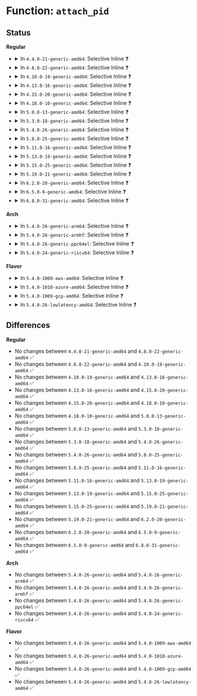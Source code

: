 # Function: <code>attach_pid</code>

## Status
<b>Regular</b>
<ul>
<li>
<details>
<summary>In <code>4.4.0-21-generic-amd64</code>: Selective Inline ❓</summary>

```c
void attach_pid(struct task_struct * task, enum pid_type type)
```

```json
{
  "name": "attach_pid",
  "collision_type": "Unique Global",
  "inline_type": "Selective",
  "funcs": [
    {
      "addr": 18446744071579493856,
      "name": "attach_pid",
      "external": true,
      "loc": "kernel/pid.c:389",
      "file": "kernel/pid.c",
      "inline": "not declared, inlined",
      "caller_inline": [
        "kernel/pid.c:change_pid"
      ],
      "caller_func": [
        "kernel/fork.c:copy_process",
        "kernel/fork.c:copy_process",
        "kernel/fork.c:copy_process"
      ]
    }
  ],
  "symbols": [
    {
      "addr": 18446744071579493856,
      "name": "attach_pid",
      "section": ".text",
      "bind": "STB_GLOBAL",
      "size": 80
    }
  ]
}
```
</details>
</li>
<li>
<details>
<summary>In <code>4.8.0-22-generic-amd64</code>: Selective Inline ❓</summary>

```c
void attach_pid(struct task_struct * task, enum pid_type type)
```

```json
{
  "name": "attach_pid",
  "collision_type": "Unique Global",
  "inline_type": "Selective",
  "funcs": [
    {
      "addr": 18446744071579507974,
      "name": "attach_pid",
      "external": true,
      "loc": "kernel/pid.c:389",
      "file": "kernel/pid.c",
      "inline": "not declared, inlined",
      "caller_inline": [
        "kernel/pid.c:change_pid"
      ],
      "caller_func": []
    }
  ],
  "symbols": [
    {
      "addr": 18446744071579507840,
      "name": "attach_pid",
      "section": ".text",
      "bind": "STB_GLOBAL",
      "size": 76
    }
  ]
}
```
</details>
</li>
<li>
<details>
<summary>In <code>4.10.0-19-generic-amd64</code>: Selective Inline ❓</summary>

```c
void attach_pid(struct task_struct * task, enum pid_type type)
```

```json
{
  "name": "attach_pid",
  "collision_type": "Unique Global",
  "inline_type": "Selective",
  "funcs": [
    {
      "addr": 18446744071579528646,
      "name": "attach_pid",
      "external": true,
      "loc": "kernel/pid.c:389",
      "file": "kernel/pid.c",
      "inline": "not declared, inlined",
      "caller_inline": [
        "kernel/pid.c:change_pid"
      ],
      "caller_func": []
    }
  ],
  "symbols": [
    {
      "addr": 18446744071579528512,
      "name": "attach_pid",
      "section": ".text",
      "bind": "STB_GLOBAL",
      "size": 76
    }
  ]
}
```
</details>
</li>
<li>
<details>
<summary>In <code>4.13.0-16-generic-amd64</code>: Selective Inline ❓</summary>

```c
void attach_pid(struct task_struct * task, enum pid_type type)
```

```json
{
  "name": "attach_pid",
  "collision_type": "Unique Global",
  "inline_type": "Selective",
  "funcs": [
    {
      "addr": 18446744071579516166,
      "name": "attach_pid",
      "external": true,
      "loc": "kernel/pid.c:390",
      "file": "kernel/pid.c",
      "inline": "not declared, inlined",
      "caller_inline": [
        "kernel/pid.c:change_pid"
      ],
      "caller_func": []
    }
  ],
  "symbols": [
    {
      "addr": 18446744071579516032,
      "name": "attach_pid",
      "section": ".text",
      "bind": "STB_GLOBAL",
      "size": 76
    }
  ]
}
```
</details>
</li>
<li>
<details>
<summary>In <code>4.15.0-20-generic-amd64</code>: Selective Inline ❓</summary>

```c
void attach_pid(struct task_struct * task, enum pid_type type)
```

```json
{
  "name": "attach_pid",
  "collision_type": "Unique Global",
  "inline_type": "Selective",
  "funcs": [
    {
      "addr": 18446744071579542262,
      "name": "attach_pid",
      "external": true,
      "loc": "kernel/pid.c:259",
      "file": "kernel/pid.c",
      "inline": "not declared, inlined",
      "caller_inline": [
        "kernel/pid.c:change_pid"
      ],
      "caller_func": []
    }
  ],
  "symbols": [
    {
      "addr": 18446744071579542128,
      "name": "attach_pid",
      "section": ".text",
      "bind": "STB_GLOBAL",
      "size": 76
    }
  ]
}
```
</details>
</li>
<li>
<details>
<summary>In <code>4.18.0-10-generic-amd64</code>: Selective Inline ❓</summary>

```c
void attach_pid(struct task_struct * task, enum pid_type type)
```

```json
{
  "name": "attach_pid",
  "collision_type": "Unique Global",
  "inline_type": "Selective",
  "funcs": [
    {
      "addr": 18446744071579569926,
      "name": "attach_pid",
      "external": true,
      "loc": "kernel/pid.c:271",
      "file": "kernel/pid.c",
      "inline": "not declared, inlined",
      "caller_inline": [
        "kernel/pid.c:change_pid"
      ],
      "caller_func": []
    }
  ],
  "symbols": [
    {
      "addr": 18446744071579569792,
      "name": "attach_pid",
      "section": ".text",
      "bind": "STB_GLOBAL",
      "size": 76
    }
  ]
}
```
</details>
</li>
<li>
<details>
<summary>In <code>5.0.0-13-generic-amd64</code>: Selective Inline ❓</summary>

```c
void attach_pid(struct task_struct * task, enum pid_type type)
```

```json
{
  "name": "attach_pid",
  "collision_type": "Unique Global",
  "inline_type": "Selective",
  "funcs": [
    {
      "addr": 18446744071579607078,
      "name": "attach_pid",
      "external": true,
      "loc": "kernel/pid.c:280",
      "file": "kernel/pid.c",
      "inline": "not declared, inlined",
      "caller_inline": [
        "kernel/pid.c:change_pid"
      ],
      "caller_func": []
    }
  ],
  "symbols": [
    {
      "addr": 18446744071579606912,
      "name": "attach_pid",
      "section": ".text",
      "bind": "STB_GLOBAL",
      "size": 101
    }
  ]
}
```
</details>
</li>
<li>
<details>
<summary>In <code>5.3.0-18-generic-amd64</code>: Selective Inline ❓</summary>

```c
void attach_pid(struct task_struct * task, enum pid_type type)
```

```json
{
  "name": "attach_pid",
  "collision_type": "Unique Global",
  "inline_type": "Selective",
  "funcs": [
    {
      "addr": 18446744071579631414,
      "name": "attach_pid",
      "external": true,
      "loc": "kernel/pid.c:283",
      "file": "kernel/pid.c",
      "inline": "not declared, inlined",
      "caller_inline": [
        "kernel/pid.c:change_pid"
      ],
      "caller_func": [
        "kernel/fork.c:copy_process",
        "kernel/fork.c:copy_process",
        "kernel/fork.c:copy_process",
        "kernel/fork.c:copy_process"
      ]
    }
  ],
  "symbols": [
    {
      "addr": 18446744071579631248,
      "name": "attach_pid",
      "section": ".text",
      "bind": "STB_GLOBAL",
      "size": 100
    }
  ]
}
```
</details>
</li>
<li>
<details>
<summary>In <code>5.4.0-26-generic-amd64</code>: Selective Inline ❓</summary>

```c
void attach_pid(struct task_struct * task, enum pid_type type)
```

```json
{
  "name": "attach_pid",
  "collision_type": "Unique Global",
  "inline_type": "Selective",
  "funcs": [
    {
      "addr": 18446744071579656966,
      "name": "attach_pid",
      "external": true,
      "loc": "kernel/pid.c:283",
      "file": "kernel/pid.c",
      "inline": "not declared, inlined",
      "caller_inline": [
        "kernel/pid.c:change_pid"
      ],
      "caller_func": [
        "kernel/fork.c:copy_process",
        "kernel/fork.c:copy_process",
        "kernel/fork.c:copy_process",
        "kernel/fork.c:copy_process"
      ]
    }
  ],
  "symbols": [
    {
      "addr": 18446744071579656800,
      "name": "attach_pid",
      "section": ".text",
      "bind": "STB_GLOBAL",
      "size": 101
    }
  ]
}
```
</details>
</li>
<li>
<details>
<summary>In <code>5.8.0-25-generic-amd64</code>: Selective Inline ❓</summary>

```c
void attach_pid(struct task_struct * task, enum pid_type type)
```

```json
{
  "name": "attach_pid",
  "collision_type": "Unique Global",
  "inline_type": "Selective",
  "funcs": [
    {
      "addr": 18446744071579689336,
      "name": "attach_pid",
      "external": true,
      "loc": "kernel/pid.c:330",
      "file": "kernel/pid.c",
      "inline": "not declared, inlined",
      "caller_inline": [
        "kernel/pid.c:change_pid"
      ],
      "caller_func": [
        "kernel/fork.c:copy_process",
        "kernel/fork.c:copy_process",
        "kernel/fork.c:copy_process",
        "kernel/fork.c:copy_process"
      ]
    }
  ],
  "symbols": [
    {
      "addr": 18446744071579689184,
      "name": "attach_pid",
      "section": ".text",
      "bind": "STB_GLOBAL",
      "size": 88
    }
  ]
}
```
</details>
</li>
<li>
<details>
<summary>In <code>5.11.0-16-generic-amd64</code>: Selective Inline ❓</summary>

```c
void attach_pid(struct task_struct * task, enum pid_type type)
```

```json
{
  "name": "attach_pid",
  "collision_type": "Unique Global",
  "inline_type": "Selective",
  "funcs": [
    {
      "addr": 18446744071579667528,
      "name": "attach_pid",
      "external": true,
      "loc": "kernel/pid.c:331",
      "file": "kernel/pid.c",
      "inline": "not declared, inlined",
      "caller_inline": [
        "kernel/pid.c:change_pid"
      ],
      "caller_func": [
        "kernel/fork.c:copy_process",
        "kernel/fork.c:copy_process",
        "kernel/fork.c:copy_process",
        "kernel/fork.c:copy_process"
      ]
    }
  ],
  "symbols": [
    {
      "addr": 18446744071579667376,
      "name": "attach_pid",
      "section": ".text",
      "bind": "STB_GLOBAL",
      "size": 92
    }
  ]
}
```
</details>
</li>
<li>
<details>
<summary>In <code>5.13.0-19-generic-amd64</code>: Selective Inline ❓</summary>

```c
void attach_pid(struct task_struct * task, enum pid_type type)
```

```json
{
  "name": "attach_pid",
  "collision_type": "Unique Global",
  "inline_type": "Selective",
  "funcs": [
    {
      "addr": 18446744071579674344,
      "name": "attach_pid",
      "external": true,
      "loc": "kernel/pid.c:331",
      "file": "kernel/pid.c",
      "inline": "not declared, inlined",
      "caller_inline": [
        "kernel/pid.c:change_pid"
      ],
      "caller_func": [
        "kernel/fork.c:copy_process",
        "kernel/fork.c:copy_process",
        "kernel/fork.c:copy_process",
        "kernel/fork.c:copy_process"
      ]
    }
  ],
  "symbols": [
    {
      "addr": 18446744071579674192,
      "name": "attach_pid",
      "section": ".text",
      "bind": "STB_GLOBAL",
      "size": 88
    }
  ]
}
```
</details>
</li>
<li>
<details>
<summary>In <code>5.15.0-25-generic-amd64</code>: Selective Inline ❓</summary>

```c
void attach_pid(struct task_struct * task, enum pid_type type)
```

```json
{
  "name": "attach_pid",
  "collision_type": "Unique Global",
  "inline_type": "Selective",
  "funcs": [
    {
      "addr": 18446744071579751822,
      "name": "attach_pid",
      "external": true,
      "loc": "kernel/pid.c:331",
      "file": "kernel/pid.c",
      "inline": "not declared, inlined",
      "caller_inline": [
        "kernel/pid.c:change_pid"
      ],
      "caller_func": [
        "kernel/fork.c:copy_process",
        "kernel/fork.c:copy_process",
        "kernel/fork.c:copy_process",
        "kernel/fork.c:copy_process"
      ]
    }
  ],
  "symbols": [
    {
      "addr": 18446744071579751584,
      "name": "attach_pid",
      "section": ".text",
      "bind": "STB_GLOBAL",
      "size": 175
    }
  ]
}
```
</details>
</li>
<li>
<details>
<summary>In <code>5.19.0-21-generic-amd64</code>: Selective Inline ❓</summary>

```c
void attach_pid(struct task_struct * task, enum pid_type type)
```

```json
{
  "name": "attach_pid",
  "collision_type": "Unique Global",
  "inline_type": "Selective",
  "funcs": [
    {
      "addr": 18446744071579856526,
      "name": "attach_pid",
      "external": true,
      "loc": "kernel/pid.c:331",
      "file": "kernel/pid.c",
      "inline": "not declared, inlined",
      "caller_inline": [
        "kernel/pid.c:change_pid"
      ],
      "caller_func": [
        "kernel/fork.c:copy_process",
        "kernel/fork.c:copy_process",
        "kernel/fork.c:copy_process",
        "kernel/fork.c:copy_process"
      ]
    }
  ],
  "symbols": [
    {
      "addr": 18446744071579856272,
      "name": "attach_pid",
      "section": ".text",
      "bind": "STB_GLOBAL",
      "size": 185
    }
  ]
}
```
</details>
</li>
<li>
<details>
<summary>In <code>6.2.0-20-generic-amd64</code>: Selective Inline ❓</summary>

```c
void attach_pid(struct task_struct * task, enum pid_type type)
```

```json
{
  "name": "attach_pid",
  "collision_type": "Unique Global",
  "inline_type": "Selective",
  "funcs": [
    {
      "addr": 18446744071579997612,
      "name": "attach_pid",
      "external": true,
      "loc": "kernel/pid.c:331",
      "file": "kernel/pid.c",
      "inline": "not declared, inlined",
      "caller_inline": [
        "kernel/pid.c:change_pid"
      ],
      "caller_func": [
        "kernel/fork.c:copy_process",
        "kernel/fork.c:copy_process",
        "kernel/fork.c:copy_process",
        "kernel/fork.c:copy_process"
      ]
    }
  ],
  "symbols": [
    {
      "addr": 18446744071579997328,
      "name": "attach_pid",
      "section": ".text",
      "bind": "STB_GLOBAL",
      "size": 190
    }
  ]
}
```
</details>
</li>
<li>
<details>
<summary>In <code>6.5.0-9-generic-amd64</code>: Selective Inline ❓</summary>

```c
void attach_pid(struct task_struct * task, enum pid_type type)
```

```json
{
  "name": "attach_pid",
  "collision_type": "Unique Global",
  "inline_type": "Selective",
  "funcs": [
    {
      "addr": 18446744071580052108,
      "name": "attach_pid",
      "external": true,
      "loc": "kernel/pid.c:334",
      "file": "kernel/pid.c",
      "inline": "not declared, inlined",
      "caller_inline": [
        "kernel/pid.c:change_pid"
      ],
      "caller_func": [
        "kernel/fork.c:copy_process",
        "kernel/fork.c:copy_process",
        "kernel/fork.c:copy_process",
        "kernel/fork.c:copy_process"
      ]
    }
  ],
  "symbols": [
    {
      "addr": 18446744071580051808,
      "name": "attach_pid",
      "section": ".text",
      "bind": "STB_GLOBAL",
      "size": 197
    }
  ]
}
```
</details>
</li>
<li>
<details>
<summary>In <code>6.8.0-31-generic-amd64</code>: Selective Inline ❓</summary>

```c
void attach_pid(struct task_struct * task, enum pid_type type)
```

```json
{
  "name": "attach_pid",
  "collision_type": "Unique Global",
  "inline_type": "Selective",
  "funcs": [
    {
      "addr": 18446744071580094574,
      "name": "attach_pid",
      "external": true,
      "loc": "kernel/pid.c:334",
      "file": "kernel/pid.c",
      "inline": "not declared, inlined",
      "caller_inline": [
        "kernel/pid.c:change_pid"
      ],
      "caller_func": [
        "kernel/fork.c:copy_process",
        "kernel/fork.c:copy_process",
        "kernel/fork.c:copy_process",
        "kernel/fork.c:copy_process"
      ]
    }
  ],
  "symbols": [
    {
      "addr": 18446744071580094288,
      "name": "attach_pid",
      "section": ".text",
      "bind": "STB_GLOBAL",
      "size": 185
    }
  ]
}
```
</details>
</li>
</ul>
<b>Arch</b>
<ul>
<li>
<details>
<summary>In <code>5.4.0-26-generic-arm64</code>: Selective Inline ❓</summary>

```c
void attach_pid(struct task_struct * task, enum pid_type type)
```

```json
{
  "name": "attach_pid",
  "collision_type": "Unique Global",
  "inline_type": "Selective",
  "funcs": [
    {
      "addr": 18446603336490830684,
      "name": "attach_pid",
      "external": true,
      "loc": "kernel/pid.c:283",
      "file": "kernel/pid.c",
      "inline": "not declared, inlined",
      "caller_inline": [
        "kernel/pid.c:change_pid"
      ],
      "caller_func": [
        "kernel/fork.c:copy_process",
        "kernel/fork.c:copy_process",
        "kernel/fork.c:copy_process",
        "kernel/fork.c:copy_process"
      ]
    }
  ],
  "symbols": [
    {
      "addr": 18446603336490830456,
      "name": "attach_pid",
      "section": ".text",
      "bind": "STB_GLOBAL",
      "size": 116
    }
  ]
}
```
</details>
</li>
<li>
<details>
<summary>In <code>5.4.0-26-generic-armhf</code>: Selective Inline ❓</summary>

```c
void attach_pid(struct task_struct * task, enum pid_type type)
```

```json
{
  "name": "attach_pid",
  "collision_type": "Unique Global",
  "inline_type": "Selective",
  "funcs": [
    {
      "addr": 3224861484,
      "name": "attach_pid",
      "external": true,
      "loc": "kernel/pid.c:283",
      "file": "kernel/pid.c",
      "inline": "not declared, inlined",
      "caller_inline": [
        "kernel/pid.c:change_pid"
      ],
      "caller_func": [
        "kernel/fork.c:copy_process",
        "kernel/fork.c:copy_process",
        "kernel/fork.c:copy_process",
        "kernel/fork.c:copy_process"
      ]
    }
  ],
  "symbols": [
    {
      "addr": 3224861328,
      "name": "attach_pid",
      "section": ".text",
      "bind": "STB_GLOBAL",
      "size": 92
    }
  ]
}
```
</details>
</li>
<li>
<details>
<summary>In <code>5.4.0-26-generic-ppc64el</code>: Selective Inline ❓</summary>

```c
void attach_pid(struct task_struct * task, enum pid_type type)
```

```json
{
  "name": "attach_pid",
  "collision_type": "Unique Global",
  "inline_type": "Selective",
  "funcs": [
    {
      "addr": 13835058055283665120,
      "name": "attach_pid",
      "external": true,
      "loc": "kernel/pid.c:283",
      "file": "kernel/pid.c",
      "inline": "not declared, inlined",
      "caller_inline": [
        "kernel/pid.c:change_pid"
      ],
      "caller_func": [
        "kernel/fork.c:copy_process",
        "kernel/fork.c:copy_process",
        "kernel/fork.c:copy_process",
        "kernel/fork.c:copy_process"
      ]
    }
  ],
  "symbols": [
    {
      "addr": 13835058055283664912,
      "name": "attach_pid",
      "section": ".text",
      "bind": "STB_GLOBAL",
      "size": 116
    }
  ]
}
```
</details>
</li>
<li>
<details>
<summary>In <code>5.4.0-24-generic-riscv64</code>: Selective Inline ❓</summary>

```c
void attach_pid(struct task_struct * task, enum pid_type type)
```

```json
{
  "name": "attach_pid",
  "collision_type": "Unique Global",
  "inline_type": "Selective",
  "funcs": [
    {
      "addr": 18446743936271502076,
      "name": "attach_pid",
      "external": true,
      "loc": "kernel/pid.c:283",
      "file": "kernel/pid.c",
      "inline": "not declared, inlined",
      "caller_inline": [
        "kernel/pid.c:change_pid"
      ],
      "caller_func": [
        "kernel/fork.c:copy_process",
        "kernel/fork.c:copy_process",
        "kernel/fork.c:copy_process",
        "kernel/fork.c:copy_process"
      ]
    }
  ],
  "symbols": [
    {
      "addr": 18446743936271501862,
      "name": "attach_pid",
      "section": ".text",
      "bind": "STB_GLOBAL",
      "size": 118
    }
  ]
}
```
</details>
</li>
</ul>
<b>Flavor</b>
<ul>
<li>
<details>
<summary>In <code>5.4.0-1009-aws-amd64</code>: Selective Inline ❓</summary>

```c
void attach_pid(struct task_struct * task, enum pid_type type)
```

```json
{
  "name": "attach_pid",
  "collision_type": "Unique Global",
  "inline_type": "Selective",
  "funcs": [
    {
      "addr": 18446744071579633286,
      "name": "attach_pid",
      "external": true,
      "loc": "kernel/pid.c:283",
      "file": "kernel/pid.c",
      "inline": "not declared, inlined",
      "caller_inline": [
        "kernel/pid.c:change_pid"
      ],
      "caller_func": [
        "kernel/fork.c:copy_process",
        "kernel/fork.c:copy_process",
        "kernel/fork.c:copy_process",
        "kernel/fork.c:copy_process"
      ]
    }
  ],
  "symbols": [
    {
      "addr": 18446744071579633120,
      "name": "attach_pid",
      "section": ".text",
      "bind": "STB_GLOBAL",
      "size": 100
    }
  ]
}
```
</details>
</li>
<li>
<details>
<summary>In <code>5.4.0-1010-azure-amd64</code>: Selective Inline ❓</summary>

```c
void attach_pid(struct task_struct * task, enum pid_type type)
```

```json
{
  "name": "attach_pid",
  "collision_type": "Unique Global",
  "inline_type": "Selective",
  "funcs": [
    {
      "addr": 18446744071579561606,
      "name": "attach_pid",
      "external": true,
      "loc": "kernel/pid.c:283",
      "file": "kernel/pid.c",
      "inline": "not declared, inlined",
      "caller_inline": [
        "kernel/pid.c:change_pid"
      ],
      "caller_func": [
        "kernel/fork.c:copy_process",
        "kernel/fork.c:copy_process",
        "kernel/fork.c:copy_process",
        "kernel/fork.c:copy_process"
      ]
    }
  ],
  "symbols": [
    {
      "addr": 18446744071579561440,
      "name": "attach_pid",
      "section": ".text",
      "bind": "STB_GLOBAL",
      "size": 101
    }
  ]
}
```
</details>
</li>
<li>
<details>
<summary>In <code>5.4.0-1009-gcp-amd64</code>: Selective Inline ❓</summary>

```c
void attach_pid(struct task_struct * task, enum pid_type type)
```

```json
{
  "name": "attach_pid",
  "collision_type": "Unique Global",
  "inline_type": "Selective",
  "funcs": [
    {
      "addr": 18446744071579630550,
      "name": "attach_pid",
      "external": true,
      "loc": "kernel/pid.c:283",
      "file": "kernel/pid.c",
      "inline": "not declared, inlined",
      "caller_inline": [
        "kernel/pid.c:change_pid"
      ],
      "caller_func": [
        "kernel/fork.c:copy_process",
        "kernel/fork.c:copy_process",
        "kernel/fork.c:copy_process",
        "kernel/fork.c:copy_process"
      ]
    }
  ],
  "symbols": [
    {
      "addr": 18446744071579630384,
      "name": "attach_pid",
      "section": ".text",
      "bind": "STB_GLOBAL",
      "size": 101
    }
  ]
}
```
</details>
</li>
<li>
<details>
<summary>In <code>5.4.0-26-lowlatency-amd64</code>: Selective Inline ❓</summary>

```c
void attach_pid(struct task_struct * task, enum pid_type type)
```

```json
{
  "name": "attach_pid",
  "collision_type": "Unique Global",
  "inline_type": "Selective",
  "funcs": [
    {
      "addr": 18446744071579664358,
      "name": "attach_pid",
      "external": true,
      "loc": "kernel/pid.c:283",
      "file": "kernel/pid.c",
      "inline": "not declared, inlined",
      "caller_inline": [
        "kernel/pid.c:change_pid"
      ],
      "caller_func": [
        "kernel/fork.c:copy_process",
        "kernel/fork.c:copy_process",
        "kernel/fork.c:copy_process",
        "kernel/fork.c:copy_process"
      ]
    }
  ],
  "symbols": [
    {
      "addr": 18446744071579664192,
      "name": "attach_pid",
      "section": ".text",
      "bind": "STB_GLOBAL",
      "size": 100
    }
  ]
}
```
</details>
</li>
</ul>

## Differences
<b>Regular</b>
<ul>
<li>
No changes between <code>4.4.0-21-generic-amd64</code> and <code>4.8.0-22-generic-amd64</code> ✅
</li>
<li>
No changes between <code>4.8.0-22-generic-amd64</code> and <code>4.10.0-19-generic-amd64</code> ✅
</li>
<li>
No changes between <code>4.10.0-19-generic-amd64</code> and <code>4.13.0-16-generic-amd64</code> ✅
</li>
<li>
No changes between <code>4.13.0-16-generic-amd64</code> and <code>4.15.0-20-generic-amd64</code> ✅
</li>
<li>
No changes between <code>4.15.0-20-generic-amd64</code> and <code>4.18.0-10-generic-amd64</code> ✅
</li>
<li>
No changes between <code>4.18.0-10-generic-amd64</code> and <code>5.0.0-13-generic-amd64</code> ✅
</li>
<li>
No changes between <code>5.0.0-13-generic-amd64</code> and <code>5.3.0-18-generic-amd64</code> ✅
</li>
<li>
No changes between <code>5.3.0-18-generic-amd64</code> and <code>5.4.0-26-generic-amd64</code> ✅
</li>
<li>
No changes between <code>5.4.0-26-generic-amd64</code> and <code>5.8.0-25-generic-amd64</code> ✅
</li>
<li>
No changes between <code>5.8.0-25-generic-amd64</code> and <code>5.11.0-16-generic-amd64</code> ✅
</li>
<li>
No changes between <code>5.11.0-16-generic-amd64</code> and <code>5.13.0-19-generic-amd64</code> ✅
</li>
<li>
No changes between <code>5.13.0-19-generic-amd64</code> and <code>5.15.0-25-generic-amd64</code> ✅
</li>
<li>
No changes between <code>5.15.0-25-generic-amd64</code> and <code>5.19.0-21-generic-amd64</code> ✅
</li>
<li>
No changes between <code>5.19.0-21-generic-amd64</code> and <code>6.2.0-20-generic-amd64</code> ✅
</li>
<li>
No changes between <code>6.2.0-20-generic-amd64</code> and <code>6.5.0-9-generic-amd64</code> ✅
</li>
<li>
No changes between <code>6.5.0-9-generic-amd64</code> and <code>6.8.0-31-generic-amd64</code> ✅
</li>
</ul>
<b>Arch</b>
<ul>
<li>
No changes between <code>5.4.0-26-generic-amd64</code> and <code>5.4.0-26-generic-arm64</code> ✅
</li>
<li>
No changes between <code>5.4.0-26-generic-amd64</code> and <code>5.4.0-26-generic-armhf</code> ✅
</li>
<li>
No changes between <code>5.4.0-26-generic-amd64</code> and <code>5.4.0-26-generic-ppc64el</code> ✅
</li>
<li>
No changes between <code>5.4.0-26-generic-amd64</code> and <code>5.4.0-24-generic-riscv64</code> ✅
</li>
</ul>
<b>Flavor</b>
<ul>
<li>
No changes between <code>5.4.0-26-generic-amd64</code> and <code>5.4.0-1009-aws-amd64</code> ✅
</li>
<li>
No changes between <code>5.4.0-26-generic-amd64</code> and <code>5.4.0-1010-azure-amd64</code> ✅
</li>
<li>
No changes between <code>5.4.0-26-generic-amd64</code> and <code>5.4.0-1009-gcp-amd64</code> ✅
</li>
<li>
No changes between <code>5.4.0-26-generic-amd64</code> and <code>5.4.0-26-lowlatency-amd64</code> ✅
</li>
</ul>
